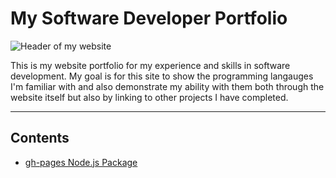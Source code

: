 # My Software Developer Portfolio

![Header of my website](https://github.com/devalexbd/devalexbd/raw/main/github_profile_banner.gif?raw=true)

This is my website portfolio for my experience and skills in software development.
My goal is for this site to show the programming langauges I'm familiar with and also demonstrate my ability with them both through the website itself but also by linking to other projects I have completed.

----

## Contents

 - [gh-pages Node.js Package](ghpages.md)